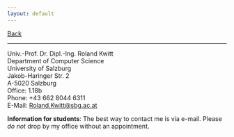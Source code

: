 ```yaml
---
layout: default
---
```


<link href="//maxcdn.bootstrapcdn.com/font-awesome/4.2.0/css/font-awesome.min.css" rel="stylesheet">

<a href="./"><i class='fa fa-arrow-left'></i> Back</a>

* * *

Univ.-Prof. Dr. Dipl.-Ing. Roland Kwitt        
Department of Computer Science    
University of Salzburg    
Jakob-Haringer Str. 2  
A-5020 Salzburg  
Office: 1.18b    
Phone: +43 662 8044 6311  
E-Mail: <Roland.Kwitt@sbg.ac.at>  

**Information for students**: The best way to contact me is via e-mail. Please *do not*
drop by my office without an appointment.
